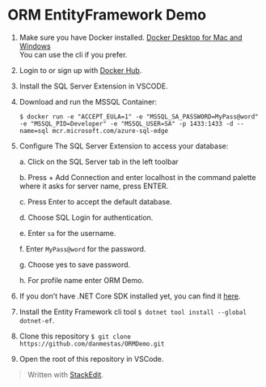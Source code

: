 # ORM EntityFramework Demo

1.  Make sure you have Docker installed. [Docker Desktop for Mac and Windows](https://www.docker.com/products/docker-desktop)  
    You can use the cli if you prefer.
    
2.  Login to or sign up with [Docker Hub](https://hub.docker.com/).
    
3.  Install the SQL Server Extension in VSCODE.
    
4.  Download and run the MSSQL Container:  

		$ docker run -e "ACCEPT_EULA=1" -e "MSSQL_SA_PASSWORD=MyPass@word" -e "MSSQL_PID=Developer" -e "MSSQL_USER=SA" -p 1433:1433 -d --name=sql mcr.microsoft.com/azure-sql-edge
    
5.  Configure The SQL Server Extension to access your database:

    a.  Click on the SQL Server tab in the left toolbar

    b.  Press + Add Connection and enter localhost in the command palette where it asks for server name, press ENTER.

    c.  Press Enter to accept the default database.  
 
    d.  Choose SQL Login for authentication.

    e.  Enter `sa` for the username.

    f.  Enter `MyPass@word` for the password.

    g.  Choose yes to save password.

    h.  For profile name enter ORM Demo.
        
6.  If you don’t have .NET Core SDK installed yet, you can find it [here](https://dotnet.microsoft.com/download).
    
7.  Install the Entity Framework cli tool `$ dotnet tool install --global dotnet-ef`.

8. Clone this repository `$ git clone https://github.com/danmestas/ORMDemo.git`

9. Open the root of this repository in VSCode. 


> Written with [StackEdit](https://stackedit.io/).
